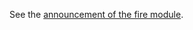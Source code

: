 See the [announcement of the fire module](https://opensource.googleblog.com/2017/03/python-fire-command-line.html).
